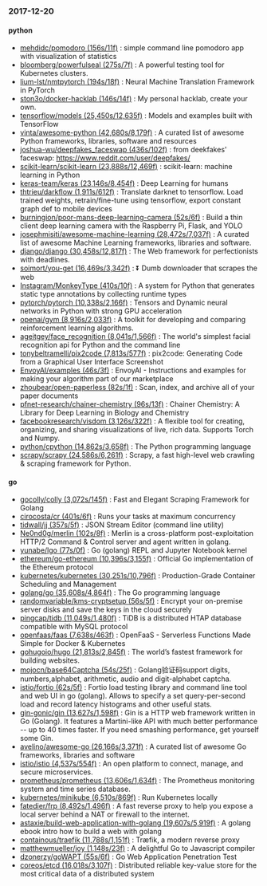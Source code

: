 ### 2017-12-20

#### python
* [mehdidc/pomodoro (156s/11f)](https://github.com/mehdidc/pomodoro) : simple command line pomodoro app with visualization of statistics
* [bloomberg/powerfulseal (275s/7f)](https://github.com/bloomberg/powerfulseal) : A powerful testing tool for Kubernetes clusters.
* [lium-lst/nmtpytorch (194s/18f)](https://github.com/lium-lst/nmtpytorch) : Neural Machine Translation Framework in PyTorch
* [ston3o/docker-hacklab (146s/14f)](https://github.com/ston3o/docker-hacklab) : My personal hacklab, create your own.
* [tensorflow/models (25,450s/12,635f)](https://github.com/tensorflow/models) : Models and examples built with TensorFlow
* [vinta/awesome-python (42,680s/8,179f)](https://github.com/vinta/awesome-python) : A curated list of awesome Python frameworks, libraries, software and resources
* [joshua-wu/deepfakes_faceswap (436s/102f)](https://github.com/joshua-wu/deepfakes_faceswap) : from deekfakes' faceswap: https://www.reddit.com/user/deepfakes/
* [scikit-learn/scikit-learn (23,888s/12,469f)](https://github.com/scikit-learn/scikit-learn) : scikit-learn: machine learning in Python
* [keras-team/keras (23,146s/8,454f)](https://github.com/keras-team/keras) : Deep Learning for humans
* [thtrieu/darkflow (1,911s/612f)](https://github.com/thtrieu/darkflow) : Translate darknet to tensorflow. Load trained weights, retrain/fine-tune using tensorflow, export constant graph def to mobile devices
* [burningion/poor-mans-deep-learning-camera (52s/6f)](https://github.com/burningion/poor-mans-deep-learning-camera) : Build a thin client deep learning camera with the Raspberry Pi, Flask, and YOLO
* [josephmisiti/awesome-machine-learning (28,472s/7,037f)](https://github.com/josephmisiti/awesome-machine-learning) : A curated list of awesome Machine Learning frameworks, libraries and software.
* [django/django (30,458s/12,817f)](https://github.com/django/django) : The Web framework for perfectionists with deadlines.
* [soimort/you-get (16,469s/3,342f)](https://github.com/soimort/you-get) : ⏬ Dumb downloader that scrapes the web
* [Instagram/MonkeyType (410s/10f)](https://github.com/Instagram/MonkeyType) : A system for Python that generates static type annotations by collecting runtime types
* [pytorch/pytorch (10,338s/2,166f)](https://github.com/pytorch/pytorch) : Tensors and Dynamic neural networks in Python with strong GPU acceleration
* [openai/gym (8,916s/2,033f)](https://github.com/openai/gym) : A toolkit for developing and comparing reinforcement learning algorithms.
* [ageitgey/face_recognition (8,041s/1,566f)](https://github.com/ageitgey/face_recognition) : The world's simplest facial recognition api for Python and the command line
* [tonybeltramelli/pix2code (7,813s/577f)](https://github.com/tonybeltramelli/pix2code) : pix2code: Generating Code from a Graphical User Interface Screenshot
* [EnvoyAI/examples (46s/3f)](https://github.com/EnvoyAI/examples) : EnvoyAI - Instructions and examples for making your algorithm part of our marketplace
* [zhoubear/open-paperless (82s/1f)](https://github.com/zhoubear/open-paperless) : Scan, index, and archive all of your paper documents
* [pfnet-research/chainer-chemistry (96s/13f)](https://github.com/pfnet-research/chainer-chemistry) : Chainer Chemistry: A Library for Deep Learning in Biology and Chemistry
* [facebookresearch/visdom (3,126s/322f)](https://github.com/facebookresearch/visdom) : A flexible tool for creating, organizing, and sharing visualizations of live, rich data. Supports Torch and Numpy.
* [python/cpython (14,862s/3,658f)](https://github.com/python/cpython) : The Python programming language
* [scrapy/scrapy (24,586s/6,261f)](https://github.com/scrapy/scrapy) : Scrapy, a fast high-level web crawling & scraping framework for Python.

#### go
* [gocolly/colly (3,072s/145f)](https://github.com/gocolly/colly) : Fast and Elegant Scraping Framework for Golang
* [cirocosta/cr (401s/6f)](https://github.com/cirocosta/cr) : Runs your tasks at maximum concurrency
* [tidwall/jj (357s/5f)](https://github.com/tidwall/jj) : JSON Stream Editor (command line utility)
* [Ne0nd0g/merlin (102s/8f)](https://github.com/Ne0nd0g/merlin) : Merlin is a cross-platform post-exploitation HTTP/2 Command & Control server and agent written in golang.
* [yunabe/lgo (77s/0f)](https://github.com/yunabe/lgo) : Go (golang) REPL and Jupyter Notebook kernel
* [ethereum/go-ethereum (10,396s/3,155f)](https://github.com/ethereum/go-ethereum) : Official Go implementation of the Ethereum protocol
* [kubernetes/kubernetes (30,251s/10,796f)](https://github.com/kubernetes/kubernetes) : Production-Grade Container Scheduling and Management
* [golang/go (35,608s/4,864f)](https://github.com/golang/go) : The Go programming language
* [randomvariable/kms-cryptsetup (56s/5f)](https://github.com/randomvariable/kms-cryptsetup) : Encrypt your on-premise server disks and save the keys in the cloud securely
* [pingcap/tidb (11,049s/1,480f)](https://github.com/pingcap/tidb) : TiDB is a distributed HTAP database compatible with MySQL protocol
* [openfaas/faas (7,638s/463f)](https://github.com/openfaas/faas) : OpenFaaS - Serverless Functions Made Simple for Docker & Kubernetes
* [gohugoio/hugo (21,813s/2,845f)](https://github.com/gohugoio/hugo) : The world’s fastest framework for building websites.
* [mojocn/base64Captcha (54s/25f)](https://github.com/mojocn/base64Captcha) : Golang验证码support digits, numbers,alphabet, arithmetic, audio and digit-alphabet captcha.
* [istio/fortio (62s/5f)](https://github.com/istio/fortio) : Fortio load testing library and command line tool and web UI in go (golang). Allows to specify a set query-per-second load and record latency histograms and other useful stats.
* [gin-gonic/gin (13,627s/1,598f)](https://github.com/gin-gonic/gin) : Gin is a HTTP web framework written in Go (Golang). It features a Martini-like API with much better performance -- up to 40 times faster. If you need smashing performance, get yourself some Gin.
* [avelino/awesome-go (26,166s/3,371f)](https://github.com/avelino/awesome-go) : A curated list of awesome Go frameworks, libraries and software
* [istio/istio (4,537s/554f)](https://github.com/istio/istio) : An open platform to connect, manage, and secure microservices.
* [prometheus/prometheus (13,606s/1,634f)](https://github.com/prometheus/prometheus) : The Prometheus monitoring system and time series database.
* [kubernetes/minikube (6,510s/869f)](https://github.com/kubernetes/minikube) : Run Kubernetes locally
* [fatedier/frp (8,492s/1,496f)](https://github.com/fatedier/frp) : A fast reverse proxy to help you expose a local server behind a NAT or firewall to the internet.
* [astaxie/build-web-application-with-golang (19,607s/5,919f)](https://github.com/astaxie/build-web-application-with-golang) : A golang ebook intro how to build a web with golang
* [containous/traefik (11,788s/1,151f)](https://github.com/containous/traefik) : Træfik, a modern reverse proxy
* [matthewmueller/joy (1,148s/23f)](https://github.com/matthewmueller/joy) : A delightful Go to Javascript compiler
* [dzonerzy/goWAPT (55s/6f)](https://github.com/dzonerzy/goWAPT) : Go Web Application Penetration Test
* [coreos/etcd (16,018s/3,107f)](https://github.com/coreos/etcd) : Distributed reliable key-value store for the most critical data of a distributed system
